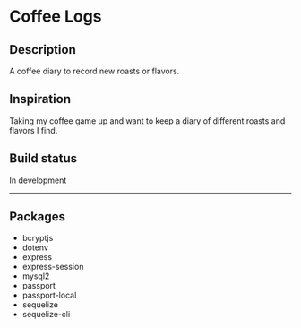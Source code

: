 # Coffee Logs

## Description

A coffee diary to record new roasts or flavors.

## Inspiration

Taking my coffee game up and want to keep a diary of different roasts and flavors I find.

## Build status

In development

<hr>

## Packages

- bcryptjs
- dotenv
- express
- express-session
- mysql2
- passport
- passport-local
- sequelize
- sequelize-cli
